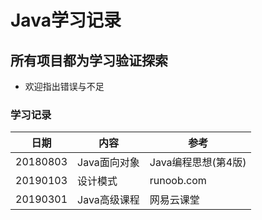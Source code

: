 # Java学习记录

## 所有项目都为学习验证探索
- 欢迎指出错误与不足

### 学习记录
日期 | 内容 | 参考 
---|---|---
20180803 | Java面向对象 | Java编程思想(第4版) 
20190103 | 设计模式     | runoob.com
20190301 | Java高级课程 | 网易云课堂
